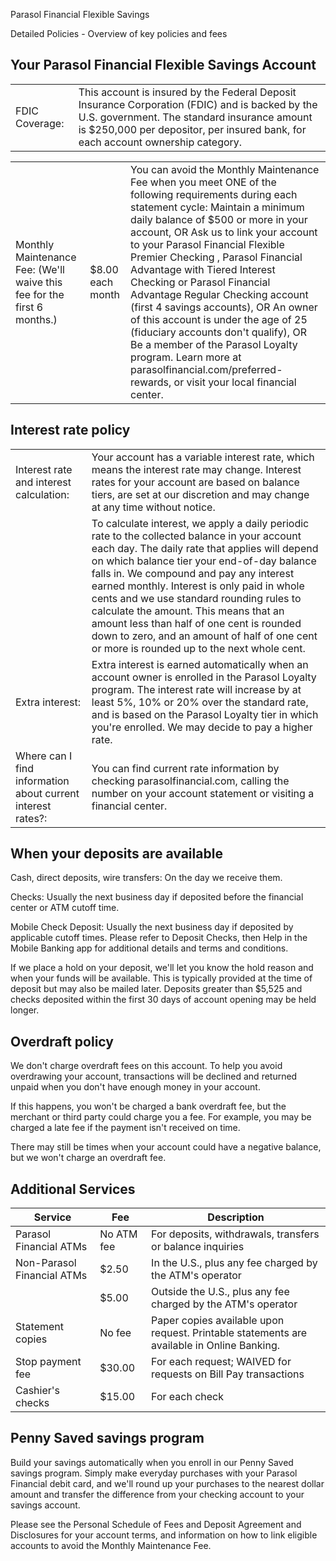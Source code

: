 Parasol Financial Flexible Savings

Detailed Policies  - Overview of key policies and fees

## Your Parasol Financial Flexible Savings Account

| | |
|-----|------|
|FDIC Coverage: | This account is insured by the Federal Deposit Insurance Corporation (FDIC) and is backed by the U.S. government. The standard insurance amount is $250,000 per depositor, per insured bank, for each account ownership category. |


| | | |
|-----|------|-----|
| Monthly Maintenance Fee: (We'll waive this fee for the first 6 months.) | $8.00 each month | You can avoid the Monthly Maintenance Fee when you meet ONE of the following requirements during each statement cycle: Maintain a minimum daily balance of $500 or more in your account, OR Ask us to link your account to your Parasol Financial Flexible Premier Checking  , Parasol Financial Advantage  with Tiered Interest Checking or Parasol Financial Advantage  Regular Checking account (first 4 savings accounts), OR An owner of this account is under the age of 25 (fiduciary accounts don't qualify), OR Be a member of the Parasol Loyalty program. Learn more at parasolfinancial.com/preferred-rewards, or visit your local financial center. |

## Interest rate policy

| | |
|-----|------|
Interest rate and interest calculation:  | Your account has a variable interest rate, which means the interest rate may change. Interest rates for your account are based on balance tiers, are set at our discretion and may change at any time without notice. |
| |  To calculate interest, we apply a daily periodic rate to the collected balance in your account each day. The daily rate that applies will depend on which balance tier your end-of-day balance falls in. We compound and pay any interest earned monthly. Interest is only paid in whole cents and we use standard rounding rules to calculate the amount. This means that an amount less than half of one cent is rounded down to zero, and an amount of half of one cent or more is rounded up to the next whole cent. |
| Extra interest: | Extra interest is earned automatically when an account owner is enrolled in the Parasol Loyalty program. The interest rate will increase by at least 5%, 10% or 20% over the standard rate, and is based on the Parasol Loyalty tier in which you're enrolled. We may decide to pay a higher rate. |
|Where can I find information about current interest rates?: | You can find current rate information by checking parasolfinancial.com, calling the number on your account statement or visiting a financial center. |

## When your deposits are available

Cash, direct deposits, wire transfers: On the day we receive them.

Checks: Usually the next business day if deposited before the financial center or ATM cutoff time.

Mobile Check Deposit: Usually the next business day if deposited by applicable cutoff times. Please refer to Deposit Checks, then Help in the Mobile Banking app for additional details and terms and conditions.

If we place a hold on your deposit, we'll let you know the hold reason and when your funds will be available. This is typically provided at the time of deposit but may also be mailed later. Deposits greater than $5,525 and checks deposited within the first 30 days of account opening may be held longer.

## Overdraft policy

We don't charge overdraft fees on this account. To help you avoid overdrawing your account, transactions will be declined and returned unpaid when you don't have enough money in your account.

If this happens, you won't be charged a bank overdraft fee, but the merchant or third party could charge you a fee. For example, you may be charged a late fee if the payment isn't received on time.

There may still be times when your account could have a negative balance, but we won't charge an overdraft fee.

## Additional Services

| Service | Fee | Description |
|---------|-----|-------------|
| Parasol Financial ATMs | No ATM fee | For deposits, withdrawals, transfers or balance inquiries |
| Non-Parasol Financial ATMs | $2.50 | In the U.S., plus any fee charged by the ATM's operator |
| | $5.00 | Outside the U.S., plus any fee charged by the ATM's operator |
| Statement copies | No fee | Paper copies available upon request. Printable statements are available in Online Banking. |
| Stop payment fee | $30.00 | For each request; WAIVED for requests on Bill Pay transactions |
| Cashier's checks | $15.00 | For each check |

## Penny Saved savings program

Build your savings automatically when you enroll in our Penny Saved savings program. Simply make everyday purchases with your Parasol Financial debit card, and we'll round up your purchases to the nearest dollar amount and transfer the difference from your checking account to your savings account.

Please see the Personal Schedule of Fees and Deposit Agreement and Disclosures for your account terms, and information on how to link eligible accounts to avoid the Monthly Maintenance Fee.
